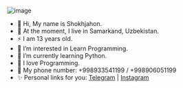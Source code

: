 ![image](https://user-images.githubusercontent.com/112770922/188279656-833ea398-375c-484f-bdfb-319c2d00cd28.png)
- 👋 Hi, My name is Shokhjahon.
- 🌆 At the moment, I live in Samarkand, Uzbekistan.
- ⚡️ I am 13 years old.
- 👀 I’m interested in Learn Programming.
- 🌱 I’m currently learning Python.
- 💞 I love Programming.
- 📱 My phone number: +998933541199 / +998906051199
- ✨ Personal links for you: [Telegram](https://t.me/abdukhalimov_sh) | [Instagram](https://instagram.com/shokha.dev)
<!---
shokhjahon-dev/shokhjahon-dev is a ✨ special ✨ repository because its `README.md` (this file) appears on your GitHub profile.
You can click the Preview link to take a look at your changes.
--->
